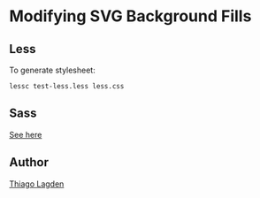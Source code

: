 Modifying SVG Background Fills
==============================

Less
----

To generate stylesheet:

    lessc test-less.less less.css

Sass
----

[See here](https://github.com/lagden/sass-inline-svg-image)

## Author

[Thiago Lagden](http://lagden.in)